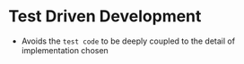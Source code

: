 # Test Driven Development

- Avoids the `test code` to be deeply coupled to the detail of implementation chosen
